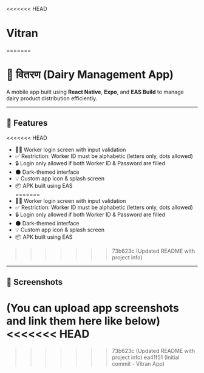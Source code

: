 <<<<<<< HEAD
# Vitran
=======
# 🥛 वितरण (Dairy Management App)

A mobile app built using **React Native**, **Expo**, and **EAS Build** to manage dairy product distribution efficiently.

---

## 🚀 Features

<<<<<<< HEAD
- 🧑‍💼 Worker login screen with input validation  
- ✅ Restriction: Worker ID must be alphabetic (letters only, dots allowed)  
- 🔒 Login only allowed if both Worker ID & Password are filled  
- 🌑 Dark-themed interface  
- 💡 Custom app icon & splash screen  
- 📦 APK built using EAS  
=======
- 🧑‍💼 Worker login screen with input validation
- ✅ Restriction: Worker ID must be alphabetic (letters only, dots allowed)
- 🔒 Login only allowed if both Worker ID & Password are filled
- 🌑 Dark-themed interface
- 💡 Custom app icon & splash screen
- 📦 APK built using EAS
>>>>>>> 73b623c (Updated README with project info)

---

## 📱 Screenshots

(You can upload app screenshots and link them here like below)
<<<<<<< HEAD
=======

>>>>>>> 73b623c (Updated README with project info)
>>>>>>> ea41f51 (Initial commit - Vitran App)
